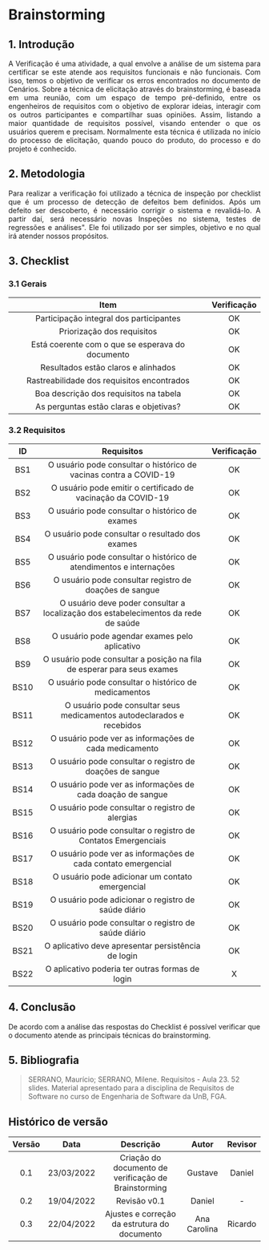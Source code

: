 # Brainstorming

## 1. Introdução

<p style="text-align: justify;"> A Verificação é uma atividade, a qual envolve a análise de um sistema para certificar se este atende aos requisitos funcionais e não funcionais. Com isso, temos o objetivo de verificar os erros encontrados no documento de Cenários. Sobre a técnica de elicitação através do brainstorming, é baseada em uma reunião, com um espaço de tempo pré-definido, entre os engenheiros de requisitos com o objetivo de explorar ideias, interagir com os outros participantes e compartilhar suas opiniões. Assim, listando a maior quantidade de requisitos possível, visando entender o que os usuários querem e precisam. Normalmente esta técnica é utilizada no início do processo de elicitação, quando pouco do produto, do processo e do projeto é conhecido.
</p>

## 2. Metodologia

<p style="text-align: justify;">Para realizar a verificação foi utilizado a técnica de inspeção por checklist que é um processo de detecção de defeitos bem definidos. Após um defeito ser descoberto, é necessário corrigir o sistema e revalidá-lo. A partir daí, será necessário novas Inspeções no sistema, testes de regressões e análises". Ele foi utilizado por ser simples, objetivo e no qual irá atender nossos propósitos.
</p>

## 3. Checklist

### 3.1 Gerais

|                       Item                       | Verificação |
| :----------------------------------------------: | :---------: |
|     Participação integral dos participantes      |     OK      |
|            Priorização dos requisitos            |     OK      |
| Está coerente com o que se esperava do documento |     OK      |
|       Resultados estão claros e alinhados        |     OK      |
|    Rastreabilidade dos requisitos encontrados    |     OK      |
|      Boa descrição dos requisitos na tabela      |     OK      |
|      As perguntas estão claras e objetivas?      |     OK      |

### 3.2 Requisitos

|  ID  | Requisitos                                                                         | Verificação |
| :--: | :----------------------------------------------------------------------------------: | :---------: |
| BS1  | O usuário pode consultar o histórico de vacinas contra a COVID-19                  |     OK      |
| BS2  | O usuário pode emitir o certificado de vacinação da COVID-19                       |     OK      |
| BS3  | O usuário pode consultar o histórico de exames                                     |     OK      |
| BS4  | O usuário pode consultar o resultado dos exames                                    |     OK      |
| BS5  | O usuário pode consultar o histórico de atendimentos e internações                 |     OK      |
| BS6  | O usuário pode consultar registro de doações de sangue                             |     OK      |
| BS7  | O usuário deve poder consultar a localização dos estabelecimentos da rede de saúde |     OK      |
| BS8  | O usuário pode agendar exames pelo aplicativo                                      |     OK      |
| BS9  | O usuário pode consultar a posição na fila de esperar para seus exames             |     OK      |
| BS10 | O usuário pode consultar o histórico de medicamentos                               |     OK      |
| BS11 | O usuário pode consultar seus medicamentos autodeclarados e recebidos              |     OK      |
| BS12 | O usuário pode ver as informações de cada medicamento                              |     OK      |
| BS13 | O usuário pode consultar o registro de doações de sangue                           |     OK      |
| BS14 | O usuário pode ver as informações de cada doação de sangue                         |     OK      |
| BS15 | O usuário pode consultar o registro de alergias                                    |     OK      |
| BS16 | O usuário pode consultar o registro de Contatos Emergenciais                       |     OK      |
| BS17 | O usuário pode ver as informações de cada contato emergencial                      |     OK      |
| BS18 | O usuário pode adicionar um contato emergencial                                    |     OK      |
| BS19 | O usuário pode adicionar o registro de saúde diário                                |     OK      |
| BS20 | O usuário pode consultar o registro de saúde diário                                |     OK      |
| BS21 | O aplicativo deve apresentar persistência de login                                 |     OK      |
| BS22 | O aplicativo poderia ter outras formas de login                                    |      X      |

## 4. Conclusão

De acordo com a análise das respostas do Checklist é possível verificar que o documento atende as principais técnicas do brainstorming.

## 5. Bibliografia

> SERRANO, Maurício; SERRANO, Milene. Requisitos - Aula 23. 52 slides. Material apresentado para a disciplina de Requisitos de Software no curso de Engenharia de Software da UnB, FGA.

## Histórico de versão

| Versão |    Data    |                      Descrição                       |  Autor  | Revisor |
| :----: | :--------: | :--------------------------------------------------: | :-----: | :-----: |
|  0.1   | 23/03/2022 | Criação do documento de verificação de Brainstorming | Gustave | Daniel  |
|  0.2   | 19/04/2022 | Revisão v0.1 | Daniel | -  |
|  0.3   | 22/04/2022 | Ajustes e correção da estrutura do documento | Ana Carolina | Ricardo  |